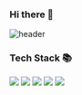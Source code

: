 ### Hi there 👋
![header](https://capsule-render.vercel.app/api?type=cylinder&height=120&text=welcome!&fontAlignY=45&color=FBFACD&fontColor=FFACC7&desc=cieldhiver%27s%20Github%20profile.&descAlignY=75)


<h3>Tech Stack 📚</h3>

<img src="https://img.shields.io/badge/JavaScript-FF7800?style=flat-square&logo=JavaScript&logoColor=white"/> <img src="https://img.shields.io/badge/CSS-1572B6?style=flat-square&logo=css3&logoColor=white"/>
<img src="https://img.shields.io/badge/HTML5-E34F26?style=flat-square&logo=HTML5&logoColor=white"/>
<img src="https://img.shields.io/badge/Java-FFCA28?style=flat-square&logo=java&logoColor=white"/> <img src="https://img.shields.io/badge/Python-3766AB?style=flat-square&logo=Python&logoColor=white"/>
<!--<img src="https://img.shields.io/badge/SpringBoot-6DB33F?style=flat-square&logo=SpringBoot&logoColor=white"/>
<img src="https://img.shields.io/badge/MySQL-4479A1?style=flat-square&logo=MySQL&logoColor=white"/>
-->



<!--
![Anurag's GitHub stats](https://github-readme-stats.vercel.app/api?username=miinha&show_icons=true&theme=dracula)
-->

<!--
**cieldhiver/cieldhiver** is a ✨ _special_ ✨ repository because its `README.md` (this file) appears on your GitHub profile.

Here are some ideas to get you started:

- 🔭 I’m currently working on ...
- 🌱 I’m currently learning ...
- 👯 I’m looking to collaborate on ...
- 🤔 I’m looking for help with ...
- 💬 Ask me about ...
- 📫 How to reach me: ...
- 😄 Pronouns: ...
- ⚡ Fun fact: ...
-->

